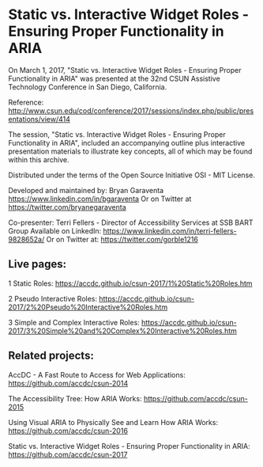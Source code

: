 Static vs. Interactive Widget Roles - Ensuring Proper Functionality in ARIA
===

On March 1, 2017, "Static vs. Interactive Widget Roles - Ensuring Proper Functionality in ARIA" was presented at the 32nd CSUN Assistive Technology Conference in San Diego, California.

Reference: http://www.csun.edu/cod/conference/2017/sessions/index.php/public/presentations/view/414

The session, "Static vs. Interactive Widget Roles - Ensuring Proper Functionality in ARIA", included an accompanying outline plus interactive presentation materials to illustrate key concepts, all of which may be found within this archive.

Distributed under the terms of the Open Source Initiative OSI - MIT License.

Developed and maintained by: Bryan Garaventa https://www.linkedin.com/in/bgaraventa
Or on Twitter at https://twitter.com/bryanegaraventa

Co-presenter: Terri Fellers - Director of Accessibility Services at SSB BART Group
Available on LinkedIn: https://www.linkedin.com/in/terri-fellers-9828652a/ 
Or on Twitter at: https://twitter.com/gorble1216

Live pages:
-----

1 Static Roles: https://accdc.github.io/csun-2017/1%20Static%20Roles.htm

2 Pseudo Interactive Roles: https://accdc.github.io/csun-2017/2%20Pseudo%20Interactive%20Roles.htm

3 Simple and Complex Interactive Roles: https://accdc.github.io/csun-2017/3%20Simple%20and%20Complex%20Interactive%20Roles.htm

Related projects:
-----

AccDC - A Fast Route to Access for Web Applications: https://github.com/accdc/csun-2014

The Accessibility Tree: How ARIA Works: https://github.com/accdc/csun-2015

Using Visual ARIA to Physically See and Learn How ARIA Works: https://github.com/accdc/csun-2016

Static vs. Interactive Widget Roles - Ensuring Proper Functionality in ARIA: https://github.com/accdc/csun-2017
